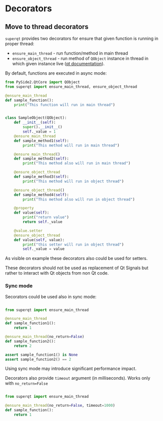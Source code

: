 # Decorators


## Move to thread decorators

`superqt` provides two decorators for ensure that given function is running in proper thread:

* `ensure_main_thread` - run function/method in main thread
* `ensure_object_thread` - run method of `QObject` instance in thread in which given instance live ([qt documentation](https://doc.qt.io/qt-5/threads-qobject.html#accessing-qobject-subclasses-from-other-threads)).

By default, functions are executed in async mode:

```python
from PySide2.QtCore import QObject
from superqt import ensure_main_thread, ensure_object_thread

@ensure_main_thread
def sample_function():
    print("This function will run in main thread")


class SampleObject(QObject):
    def __init__(self):
        super().__init__()
        self._value = 1
    @ensure_main_thread
    def sample_method1(self):
        print("This method will run in main thread")

    @ensure_main_thread()
    def sample_method2(self):
        print("This method also will run in main thread")

    @ensure_object_thread
    def sample_method3(self):
        print("This method will run in object thread")

    @ensure_object_thread()
    def sample_method4(self):
        print("This method also will run in object thread")

    @property
    def value(self):
        print("return value")
        return self._value

    @value.setter
    @ensure_object_thread
    def value(self, value):
        print("this setter will run in object thread")
        self._value = value
```

As visible on example these decorators also could be used for setters.

These decorators should not be used as replacement of Qt Signals but rather to interact with Qt objects from non Qt code.

### Sync mode

Secorators could be used also in sync mode:

```python

from superqt import ensure_main_thread

@ensure_main_thread
def sample_function1():
    return 1

@ensure_main_thread(no_return=False)
def sample_function2():
    return 2

assert sample_function1() is None
assert sample_function2() == 2
```

Using sync mode may introduce significant performance impact.

Decorators also provide `timeout` argument (in milliseconds). Works only with `no_return=False`

```python

from superqt import ensure_main_thread

@ensure_main_thread(no_return=False, timeout=1000)
def sample_function():
    return 1
```
